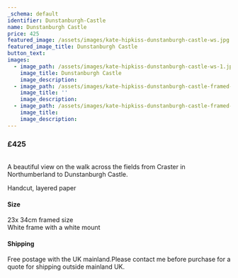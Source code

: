 ```yaml
---
_schema: default
identifier: Dunstanburgh-Castle
name: Dunstanburgh Castle
price: 425
featured_image: /assets/images/kate-hipkiss-dunstanburgh-castle-ws.jpg
featured_image_title: Dunstanburgh Castle
button_text:
images:
  - image_path: /assets/images/kate-hipkiss-dunstanburgh-castle-ws-1.jpg
    image_title: Dunstanburgh Castle
    image_description:
  - image_path: /assets/images/kate-hipkiss-dunstanburgh-castle-framed-ws.jpg
    image_title: ''
    image_description:
  - image_path: /assets/images/kate-hipkiss-dunstanburgh-castle-framed-side-view-ws.jpg
    image_title:
    image_description:
---
```

### **£425**

<br>A beautiful view on the walk across the fields from Craster in Northumberland to Dunstanburgh Castle.

Handcut, layered paper

#### Size

23x 34cm framed size<br>White frame with a white mount

#### Shipping

Free postage with the UK mainland.Please contact me before purchase for a quote for shipping outside mainland UK.